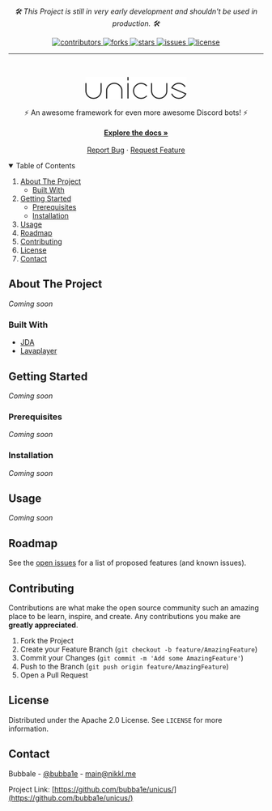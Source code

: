 <p align="center">
  <em>
    🛠️ This Project is still in very early development and shouldn't be used in production. 🛠️
  </em>
</p>

<p align="center">
  <a href="https://github.com/bubba1e/unicus/graphs/contributors">
    <img src="https://img.shields.io/github/contributors/bubba1e/unicus.svg?style=for-the-badge" alt="contributors"/>
  </a>
  <a href="https://github.com/bubba1e/unicus/network/members">
    <img src="https://img.shields.io/github/forks/bubba1e/unicus.svg?style=for-the-badge" alt="forks"/>
  </a>
  <a href="https://github.com/bubba1e/unicus/stargazers">
    <img src="https://img.shields.io/github/stars/bubba1e/unicus.svg?style=for-the-badge" alt="stars"/>
  </a>
  <a href="https://github.com/bubba1e/unicus/issues">
    <img src="https://img.shields.io/github/issues/bubba1e/unicus.svg?style=for-the-badge" alt="issues"/>
  </a>
  <a href="https://github.com/bubba1e/unicus/blob/master/LICENSE">
    <img src="https://img.shields.io/github/license/bubba1e/unicus.svg?style=for-the-badge" alt="license"/>
  </a>
</p>
<hr />

<!-- PROJECT LOGO -->
<br />
<p align="center">
  <a href="https://github.com/bubba1e/unicus">
    <img src="logo.png" alt="Logo" width="200px" height="auto">
  </a>

  <p align="center">
    ⚡ An awesome framework for even more awesome Discord bots! ⚡<br />
    <br />
    <a href="https://github.com/bubba1e/unicus/"><strong>Explore the docs »</strong></a>
    <br />
    <br />
    <a href="https://github.com/bubba1e/unicus/issues">Report Bug</a>
    ·
    <a href="https://github.com/bubba1e/unicus/issues">Request Feature</a>
  </p>
</p>

<!-- TABLE OF CONTENTS -->
<details open="open">
  <summary>Table of Contents</summary>
  <ol>
    <li>
      <a href="#about-the-project">About The Project</a>
      <ul>
        <li><a href="#built-with">Built With</a></li>
      </ul>
    </li>
    <li>
      <a href="#getting-started">Getting Started</a>
      <ul>
        <li><a href="#prerequisites">Prerequisites</a></li>
        <li><a href="#installation">Installation</a></li>
      </ul>
    </li>
    <li><a href="#usage">Usage</a></li>
    <li><a href="#roadmap">Roadmap</a></li>
    <li><a href="#contributing">Contributing</a></li>
    <li><a href="#license">License</a></li>
    <li><a href="#contact">Contact</a></li>
  </ol>
</details>

<!-- ABOUT THE PROJECT -->
## About The Project

_Coming soon_

### Built With

* [JDA](https://github.com/DV8FromTheWorld/JDA)
* [Lavaplayer](https://github.com/sedmelluq/lavaplayer)


<!-- GETTING STARTED -->
## Getting Started

_Coming soon_

### Prerequisites

_Coming soon_

### Installation

_Coming soon_

<!-- USAGE EXAMPLES -->
## Usage

_Coming soon_



<!-- ROADMAP -->
## Roadmap

See the [open issues](https://github.com/bubba1e/unicus/issues) for a list of proposed features (and known issues).



<!-- CONTRIBUTING -->
## Contributing

Contributions are what make the open source community such an amazing place to be learn, inspire, and create. Any contributions you make are **greatly appreciated**.

1. Fork the Project
2. Create your Feature Branch (`git checkout -b feature/AmazingFeature`)
3. Commit your Changes (`git commit -m 'Add some AmazingFeature'`)
4. Push to the Branch (`git push origin feature/AmazingFeature`)
5. Open a Pull Request



<!-- LICENSE -->
## License

Distributed under the Apache 2.0 License. See `LICENSE` for more information.



<!-- CONTACT -->
## Contact

Bubbale - [@bubba1e](https://twitter.com/bubba1e) - main@nikkl.me

Project Link: [https://github.com/bubba1e/unicus/](https://github.com/bubba1e/unicus/)

<!-- MARKDOWN LINKS & IMAGES -->
<!-- https://www.markdownguide.org/basic-syntax/#reference-style-links -->
[contributors-shield]: https://img.shields.io/github/contributors/bubba1e/unicus.svg?style=for-the-badge
[contributors-url]: https://github.com/bubba1e/unicus/graphs/contributors
[forks-shield]: https://img.shields.io/github/forks/bubba1e/unicus.svg?style=for-the-badge
[forks-url]: https://github.com/bubba1e/unicus/network/members
[stars-shield]: https://img.shields.io/github/stars/bubba1e/unicus.svg?style=for-the-badge
[stars-url]: https://github.com/bubba1e/unicus/stargazers
[issues-shield]: https://img.shields.io/github/issues/bubba1e/unicus.svg?style=for-the-badge
[issues-url]: https://github.com/bubba1e/unicus/issues
[license-shield]: https://img.shields.io/github/license/bubba1e/unicus.svg?style=for-the-badge
[license-url]: https://github.com/bubba1e/unicus/blob/master/LICENSE
